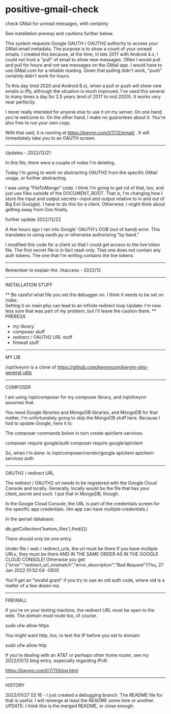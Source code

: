 # positive-gmail-check
check GMail for unread messages, with certainty

See installation prereqs and cautions further below.

This system requests Google OAUTH / OAUTH2 authority to access your GMail email metadata.  The purpose is to show a count of your unread emails.  I created 
this because, at the time, in late 2017 with Android 4.x, I could not trust a "pull" of email to show new messages.  Often I would pull and pull for hours
and not see messages on the GMail app.  I would have to use GMail.com for a reliable reading.  Given that pulling didn't work, "push" certainly didn't work 
for hours.

To this day (mid 2020 and Android 8.x), when a pull or push will show new emails is iffy, although the situation is much improved.   I've used this several 
to many times a day for 2.5 years (end of 2017 to mid 2020).  It works very near perfectly.  

I never really intended for anyone else to use it on my server.  On one hand, you're welcome to.  On the other hand, I make no guarantees about 
it.  You're also free to run your own copy.

With that said, it is running at https://kwynn.com/t/7/12/email/  .  It will immediately take you to an OAUTH screen.
*****
Updates - 2022/12/21

In this file, there were a couple of notes I'm deleting.  

Today I'm going to work on abstracting OAUTH2 from the specific GMail usage, or further abstracting.

I was using "FileToMongo" code.  I think I'm going to get rid of that, too, and just use files outside of the DOCUMENT_ROOT.  That is, 
I'm changing how I store the input and output secrets--input and output relative to in and out of Big Evil Goo(gle).  I have to do this for a 
client.  Otherwise, I might think about getting away from Goo finally.

further update 2022/12/22

A few hours ago I ran into Google' OAUTH's OOB (out of band) error.  This translates to using oauth.py or otherwise authorizing "by hand."  

I modified this code for a client so that I could get access to the live token file.  The first secret file is in fact read-only.  That one 
does not contain any auth tokens.  The one that I'm writing contains the live tokens.
******
Remember to explain the .htaccess - 2022/12
****
INSTALLATION STUFF

**
Be careful what file you set the debugger on.  I think it needs to be set on index.  
Setting it on main.php can lead to an infinite redirect loop
Update: I'm now less sure that was part of my problem, but I'll leave the caution there.
**
PREREQS

* my library
* composer stuff
* redirect / OAUTH2 URL stuff
* firewall stuff

*****
MY LIB

/opt/kwynn is a clone of https://github.com/kwynncom/kwynn-php-general-utils
*********

COMPOSER

I am using /opt/composer for my composer library, and /opt/kwynn assumes that.

You need Google libraries and MongoDB libraries, and MongoDB for that matter.  I'm unfortunately going to skip the MongoDB stuff here.
Because I had to update Google, here it is:

The composer commands below in turn create apiclient-services.

composer require google/auth
composer require google/apiclient

So, when I'm done:
ls /opt/composer/vendor/google
apiclient  apiclient-services  auth

***********
OAUTH2 / redirect URL

The redirect / OAUTH2 url needs to be registered with the Google Cloud Console and locally.  Generally, locally would be the 
file that has your client_secret and such.  I put that in MongoDB, though.

In the Google Cloud Console, the URL is part of the credentials screen for the specific app credentials.  (An app can have multiple credentials.)

In the qemail database:

db.getCollection('kwtom_files').find({})

There should only be one entry.

Under file / web / redirect_urls, the url must be there 
If you have multiple URLs, they must be there AND IN THE SAME ORDER AS IN THE GOOGLE CLOUD CONSOLE!
Otherwise you get:
{"error":"redirect_uri_mismatch","error_description":"Bad Request"}Thu, 27 Jan 2022 01:52:04 -0500

You'll get an "invalid grant" if you try to use an old auth code, where old is a matter of a few dozen ms.

***********
FIREWALL

If you're on your testing machine, the redirect URL must be open to the web.
The domain must route too, of course.

sudo ufw allow https

You might want http, too, to test the IP before you set to domain:

sudo ufw allow http

If you're dealing with an AT&T or perhaps other home router, see my 2022/01/12 blog entry, especially regarding IPv6:

https://kwynn.com/t/7/11/blog.html

**********

HISTORY

2022/01/27 02:16 - I just created a debugging branch.  The README file for that is useful.  I will remerge at least the README some time or another.
    UPDATE: I think this is the merged README, or close enough.  
